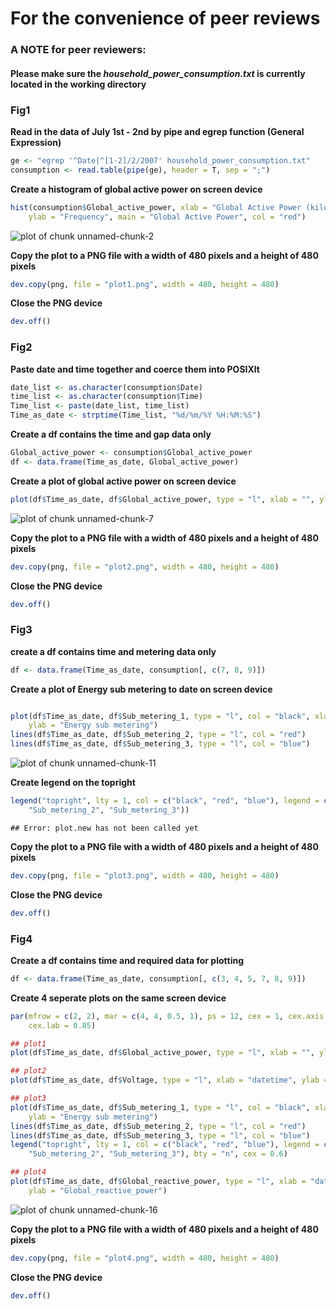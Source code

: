 For the convenience of peer reviews
========================================================

### A NOTE for peer reviewers:
#### Please make sure the _household_power_consumption.txt_ is currently located in the working directory

### __Fig1__
__Read in the data of July 1st - 2nd by pipe and egrep function (General Expression)__

```r
ge <- "egrep '^Date|^[1-2]/2/2007' household_power_consumption.txt"
consumption <- read.table(pipe(ge), header = T, sep = ";")
```


__Create a histogram of global active power on screen device__

```r
hist(consumption$Global_active_power, xlab = "Global Active Power (kilowatts)", 
    ylab = "Frequency", main = "Global Active Power", col = "red")
```

![plot of chunk unnamed-chunk-2](figure/unnamed-chunk-2.png) 


__Copy the plot to a PNG file with a width of 480 pixels and a height of 480 pixels__

```r
dev.copy(png, file = "plot1.png", width = 480, height = 480)
```


__Close the PNG device__

```r
dev.off()
```


### __Fig2__
__Paste date and time together and coerce them into POSIXlt__

```r
date_list <- as.character(consumption$Date)
time_list <- as.character(consumption$Time)
Time_list <- paste(date_list, time_list)
Time_as_date <- strptime(Time_list, "%d/%m/%Y %H:%M:%S")
```


__Create a df contains the time and gap data only__

```r
Global_active_power <- consumption$Global_active_power
df <- data.frame(Time_as_date, Global_active_power)
```


__Create a plot of global active power on screen device__

```r
plot(df$Time_as_date, df$Global_active_power, type = "l", xlab = "", ylab = "Global Active Power (kilowatts)")
```

![plot of chunk unnamed-chunk-7](figure/unnamed-chunk-7.png) 


__Copy the plot to a PNG file with a width of 480 pixels and a height of 480 pixels__

```r
dev.copy(png, file = "plot2.png", width = 480, height = 480)
```


__Close the PNG device__

```r
dev.off()
```


### __Fig3__

__create a df contains time and metering data only__

```r
df <- data.frame(Time_as_date, consumption[, c(7, 8, 9)])
```


__Create a plot of Energy sub metering to date on screen device__

```r

plot(df$Time_as_date, df$Sub_metering_1, type = "l", col = "black", xlab = "", 
    ylab = "Energy sub metering")
lines(df$Time_as_date, df$Sub_metering_2, type = "l", col = "red")
lines(df$Time_as_date, df$Sub_metering_3, type = "l", col = "blue")
```

![plot of chunk unnamed-chunk-11](figure/unnamed-chunk-11.png) 


__Create legend on the topright__

```r
legend("topright", lty = 1, col = c("black", "red", "blue"), legend = c("Sub_metering_1", 
    "Sub_metering_2", "Sub_metering_3"))
```

```
## Error: plot.new has not been called yet
```


__Copy the plot to a PNG file with a width of 480 pixels and a height of 480 pixels__

```r
dev.copy(png, file = "plot3.png", width = 480, height = 480)
```


__Close the PNG device__

```r
dev.off()
```


### __Fig4__

__Create a df contains time and required data for plotting__

```r
df <- data.frame(Time_as_date, consumption[, c(3, 4, 5, 7, 8, 9)])
```


__Create 4 seperate plots on the same screen device__

```r
par(mfrow = c(2, 2), mar = c(4, 4, 0.5, 1), ps = 12, cex = 1, cex.axis = 0.85, 
    cex.lab = 0.85)

## plot1
plot(df$Time_as_date, df$Global_active_power, type = "l", xlab = "", ylab = "Global Active Power")

## plot2
plot(df$Time_as_date, df$Voltage, type = "l", xlab = "datetime", ylab = "Voltage")

## plot3
plot(df$Time_as_date, df$Sub_metering_1, type = "l", col = "black", xlab = "", 
    ylab = "Energy sub metering")
lines(df$Time_as_date, df$Sub_metering_2, type = "l", col = "red")
lines(df$Time_as_date, df$Sub_metering_3, type = "l", col = "blue")
legend("topright", lty = 1, col = c("black", "red", "blue"), legend = c("Sub_metering_1", 
    "Sub_metering_2", "Sub_metering_3"), bty = "n", cex = 0.6)

## plot4
plot(df$Time_as_date, df$Global_reactive_power, type = "l", xlab = "datetime", 
    ylab = "Global_reactive_power")
```

![plot of chunk unnamed-chunk-16](figure/unnamed-chunk-16.png) 


__Copy the plot to a PNG file with a width of 480 pixels and a height of 480 pixels__

```r
dev.copy(png, file = "plot4.png", width = 480, height = 480)
```


__Close the PNG device__

```r
dev.off()
```

